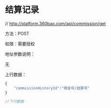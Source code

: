 # 结算记录

// http://platform.360bao.com/api/commission/get

方法：POST

权限：需要授权

地址参数说明：

无

上行数据：

```javascript
{
    "commissionHistoryId":"佣金号/结算号"
}
```

```javascript
//下行数据
```

